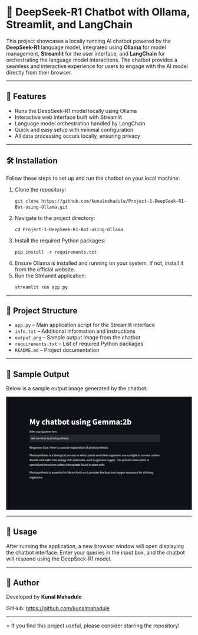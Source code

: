 <!DOCTYPE html>
<html lang="en">
<head>
  <meta charset="UTF-8">

</head>
<body>

  <h1>🤖 DeepSeek-R1 Chatbot with Ollama, Streamlit, and LangChain</h1>

  <p>
    This project showcases a locally running AI chatbot powered by the <strong>DeepSeek-R1</strong> language model, integrated using <strong>Ollama</strong> for model management, <strong>Streamlit</strong> for the user interface, and <strong>LangChain</strong> for orchestrating the language model interactions. The chatbot provides a seamless and interactive experience for users to engage with the AI model directly from their browser.
  </p>

  <hr>

  <h2>🚀 Features</h2>
  <ul>
    <li>Runs the DeepSeek-R1 model locally using Ollama</li>
    <li>Interactive web interface built with Streamlit</li>
    <li>Language model orchestration handled by LangChain</li>
    <li>Quick and easy setup with minimal configuration</li>
    <li>All data processing occurs locally, ensuring privacy</li>
  </ul>

  <hr>

  <h2>🛠️ Installation</h2>
  <p>Follow these steps to set up and run the chatbot on your local machine:</p>
  <ol>
    <li>Clone the repository:
      <pre><code>git clone https://github.com/kunalmahadule/Project-1-DeepSeek-R1-Bot-using-Ollama.git</code></pre>
    </li>
    <li>Navigate to the project directory:
      <pre><code>cd Project-1-DeepSeek-R1-Bot-using-Ollama</code></pre>
    </li>
    <li>Install the required Python packages:
      <pre><code>pip install -r requirements.txt</code></pre>
    </li>
    <li>Ensure Ollama is installed and running on your system. If not, install it from the official website.</li>
    <li>Run the Streamlit application:
      <pre><code>streamlit run app.py</code></pre>
    </li>
  </ol>

  <hr>

  <h2>📂 Project Structure</h2>
  <ul>
    <li><code>app.py</code> – Main application script for the Streamlit interface</li>
    <li><code>info.txt</code> – Additional information and instructions</li>
    <li><code>output.png</code> – Sample output image from the chatbot</li>
    <li><code>requirements.txt</code> – List of required Python packages</li>
    <li><code>README.md</code> – Project documentation</li>
  </ul>

  <hr>

  <h2>📸 Sample Output</h2>
  <p>Below is a sample output image generated by the chatbot:</p>
  <img src="output.png" alt="Sample Output" width="600">

  <hr>

  <h2>📌 Usage</h2>
  <p>After running the application, a new browser window will open displaying the chatbot interface. Enter your queries in the input box, and the chatbot will respond using the DeepSeek-R1 model.</p>

  <hr>

  <h2>👤 Author</h2>
  <p>Developed by <strong>Kunal Mahadule</strong></p>
  <p>GitHub: <a href="https://github.com/kunalmahadule" target="_blank">https://github.com/kunalmahadule</a></p>

  <hr>

  <p>⭐ If you find this project useful, please consider starring the repository!</p>

</body>
</html>
